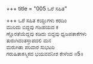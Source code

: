 +++
title = "005 ಒರೆ ಸಹಿತ"

+++
ಒರೆ ಸಹಿತ ಕಯ್ದುಗಳು ಕರದಿಂ  
ಮುರಿದು ಬಿದ್ದವು ಗಜಹಯದ ಕ  
ಣ್ಣೊರತೆಯೆದ್ದವು ಕಡಿದು ಬಿದ್ದವು ಧ್ವಜಪತಾಕೆಗಳು  
ತುರುಗಿದಂತಸ್ತಾಪದಲಿ ಮನ  
ಮರುಗಿತಾ ಪರಿವಾರ ಸುಭಟರಿ  
ಗರುಹಿತಾಕಸ್ಮಿಕದ ಭಯವವನೀಶ ಕೇಳೆಂದ     ॥5॥